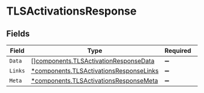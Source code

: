 # TLSActivationsResponse


## Fields

| Field                                                                                             | Type                                                                                              | Required                                                                                          | Description                                                                                       |
| ------------------------------------------------------------------------------------------------- | ------------------------------------------------------------------------------------------------- | ------------------------------------------------------------------------------------------------- | ------------------------------------------------------------------------------------------------- |
| `Data`                                                                                            | [][components.TLSActivationResponseData](../../models/components/tlsactivationresponsedata.md)    | :heavy_minus_sign:                                                                                | N/A                                                                                               |
| `Links`                                                                                           | [*components.TLSActivationsResponseLinks](../../models/components/tlsactivationsresponselinks.md) | :heavy_minus_sign:                                                                                | N/A                                                                                               |
| `Meta`                                                                                            | [*components.TLSActivationsResponseMeta](../../models/components/tlsactivationsresponsemeta.md)   | :heavy_minus_sign:                                                                                | N/A                                                                                               |